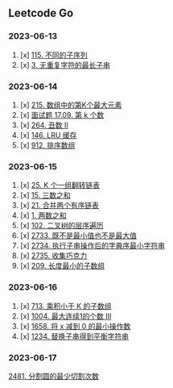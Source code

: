 ## Leetcode Go

### 2023-06-13

1. [x] [115. 不同的子序列](https://leetcode.cn/problems/distinct-subsequences/)
2. [x] [3. 无重复字符的最长子串](https://leetcode.cn/problems/longest-substring-without-repeating-characters/)

### 2023-06-14

1. [x] [215. 数组中的第K个最大元素](https://leetcode.cn/problems/kth-largest-element-in-an-array/)
2. [x] [面试题 17.09. 第 k 个数](https://leetcode.cn/problems/get-kth-magic-number-lcci/)
3. [x] [264. 丑数 II](https://leetcode.cn/problems/ugly-number-ii/)
4. [x] [146. LRU 缓存](https://leetcode.cn/problems/lru-cache/)
5. [x] [912. 排序数组](https://leetcode.cn/problems/sort-an-array/)

### 2023-06-15

1. [x] [25. K 个一组翻转链表](https://leetcode.cn/problems/reverse-nodes-in-k-group/)
2. [x] [15. 三数之和](https://leetcode.cn/problems/3sum/)
3. [x] [21. 合并两个有序链表](https://leetcode.cn/problems/merge-two-sorted-lists/)
4. [x] [1. 两数之和](https://leetcode.cn/problems/two-sum/)
5. [x] [102. 二叉树的层序遍历](https://leetcode.cn/problems/binary-tree-level-order-traversal/)
6. [x] [2733. 既不是最小值也不是最大值](https://leetcode.cn/problems/neither-minimum-nor-maximum/)
7. [x] [2734. 执行子串操作后的字典序最小字符串](https://leetcode.cn/problems/lexicographically-smallest-string-after-substring-operation/)
8. [x] [2735. 收集巧克力](https://leetcode.cn/problems/collecting-chocolates/)
9. [x] [209. 长度最小的子数组](https://leetcode.cn/problems/minimum-size-subarray-sum/)

### 2023-06-16

1. [x] [713. 乘积小于 K 的子数组](https://leetcode.cn/problems/subarray-product-less-than-k/)
2. [x] [1004. 最大连续1的个数 III](https://leetcode.cn/problems/max-consecutive-ones-iii/description/)
3. [x] [1658. 将 x 减到 0 的最小操作数](https://leetcode.cn/problems/minimum-operations-to-reduce-x-to-zero/description/)
4. [x] [1234. 替换子串得到平衡字符串](https://leetcode.cn/problems/replace-the-substring-for-balanced-string/)

### 2023-06-17

[2481. 分割圆的最少切割次数](https://leetcode.cn/problems/minimum-cuts-to-divide-a-circle/description/)
